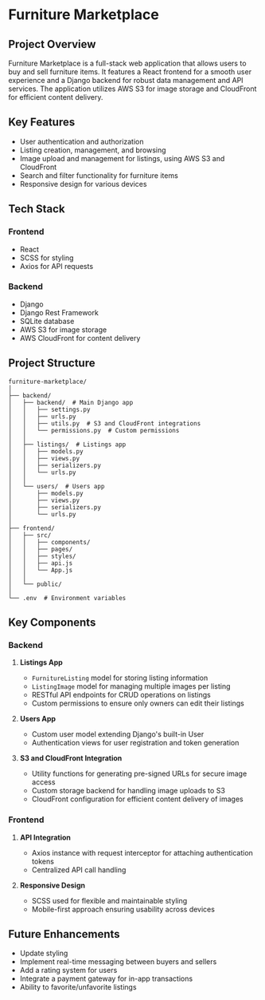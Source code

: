 # Furniture Marketplace

## Project Overview
Furniture Marketplace is a full-stack web application that allows users to buy and sell furniture items. It features a React frontend for a smooth user experience and a Django backend for robust data management and API services. The application utilizes AWS S3 for image storage and CloudFront for efficient content delivery.

## Key Features
- User authentication and authorization
- Listing creation, management, and browsing
- Image upload and management for listings, using AWS S3 and CloudFront
- Search and filter functionality for furniture items
- Responsive design for various devices

## Tech Stack
### Frontend
- React
- SCSS for styling
- Axios for API requests

### Backend
- Django
- Django Rest Framework
- SQLite database
- AWS S3 for image storage
- AWS CloudFront for content delivery

## Project Structure
```
furniture-marketplace/
│
├── backend/
│   ├── backend/  # Main Django app
│   │   ├── settings.py
│   │   ├── urls.py
│   │   ├── utils.py  # S3 and CloudFront integrations
│   │   └── permissions.py  # Custom permissions
│   │
│   ├── listings/  # Listings app
│   │   ├── models.py
│   │   ├── views.py
│   │   ├── serializers.py
│   │   └── urls.py
│   │
│   └── users/  # Users app
│       ├── models.py
│       ├── views.py
│       ├── serializers.py
│       └── urls.py
│
├── frontend/
│   ├── src/
│   │   ├── components/
│   │   ├── pages/
│   │   ├── styles/  
│   │   ├── api.js  
│   │   └── App.js
│   │
│   └── public/
│
└── .env  # Environment variables
```

## Key Components
### Backend
1. **Listings App**
   - `FurnitureListing` model for storing listing information
   - `ListingImage` model for managing multiple images per listing
   - RESTful API endpoints for CRUD operations on listings
   - Custom permissions to ensure only owners can edit their listings

2. **Users App**
   - Custom user model extending Django's built-in User
   - Authentication views for user registration and token generation

3. **S3 and CloudFront Integration**
   - Utility functions for generating pre-signed URLs for secure image access
   - Custom storage backend for handling image uploads to S3
   - CloudFront configuration for efficient content delivery of images

### Frontend
1. **API Integration**
   - Axios instance with request interceptor for attaching authentication tokens
   - Centralized API call handling

2. **Responsive Design**
   - SCSS used for flexible and maintainable styling
   - Mobile-first approach ensuring usability across devices

## Future Enhancements
- Update styling
- Implement real-time messaging between buyers and sellers
- Add a rating system for users
- Integrate a payment gateway for in-app transactions
- Ability to favorite/unfavorite listings
